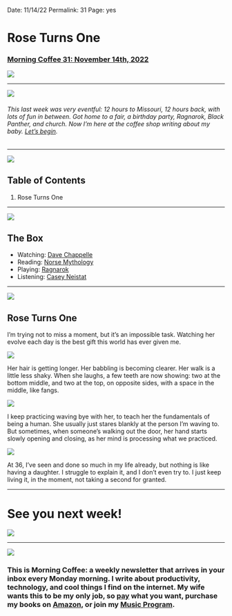 
Date: 11/14/22
Permalink: 31
Page: yes

# Rose Turns One

### [Morning Coffee 31: November 14th, 2022][1]

![][image-1]

---- 

![][image-2]

###### This last week was very eventful: 12 hours to Missouri, 12 hours back, with lots of fun in between. Got home to a fair, a birthday party, Ragnarok, Black Panther, and church. Now I’m here at the coffee shop writing about my baby. [Let’s begin][2].

---- 

![][image-3]

## Table of Contents

1. Rose Turns One

---- 

![][image-4]

## The Box

- Watching: [Dave Chappelle][3]
- Reading: [Norse Mythology][4]
- Playing: [Ragnarok][5]
- Listening: [Casey Neistat][6]

---- 

![][image-5]

## Rose Turns One

I’m trying not to miss a moment, but it’s an impossible task. Watching her evolve each day is the best gift this world has ever given me.

![][image-6]

Her hair is getting longer. Her babbling is becoming clearer. Her walk is a little less shaky. When she laughs, a few teeth are now showing: two at the bottom middle, and two at the top, on opposite sides, with a space in the middle, like fangs.

![][image-7]

I keep practicing waving bye with her, to teach her the fundamentals of being a human. She usually just stares blankly at the person I’m waving to. But sometimes, when someone’s walking out the door, her hand starts slowly opening and closing, as her mind is processing what we practiced.

![][image-8]

At 36, I’ve seen and done so much in my life already, but nothing is like having a daughter. I struggle to explain it, and I don’t even try to. I just keep living it, in the moment, not taking a second for granted.

---- 

# See you next week!

![][image-9]

---- 

![][image-10]

### This is Morning Coffee: a weekly newsletter that arrives in your inbox every Monday morning. I write about productivity, technology, and cool things I find on the internet. My wife wants this to be my only job, so [pay][7] what you want, purchase my books on [Amazon][8], or join my [Music Program][9].

[1]:	https://nashp.com/31
[2]:	mailto:nashp@me.com
[3]:	https://youtu.be/_m-gO0HSCYk
[4]:	https://www.amazon.com/Norse-Mythology-Neil-Gaiman/dp/039360909X/ref=nodl_?dplnkId=43b8197f-cac6-4393-a2a9-1a790c791a5c
[5]:	https://youtu.be/9mUSL0a1NMs
[6]:	https://youtu.be/PS9OUF_lhFc
[7]:	https://buy.stripe.com/fZe4jqd135LRc4U4gj
[8]:	https://www.amazon.com/dp/B0CQQG3JCF?binding=paperback&ref=dbs_dp_awt_sb_pc_tpbk
[9]:	https://patreon.com/nashp

[image-1]:	https://nashp.com/_media/mc.gif
[image-2]:	https://i.imgur.com/pkwyfsv.jpg
[image-3]:	https://i.imgur.com/eO2hcg2.jpg
[image-4]:	https://blotcdn.com/blog_7d9c6729f90a4fd68ca68a09e88009f0/_image_cache/7cf7610f-df38-435d-8654-200d185511c1.gif
[image-5]:	https://i.imgur.com/VOIoR4s.jpg
[image-6]:	https://i.imgur.com/PohVbjF.jpg
[image-7]:	https://i.imgur.com/ITy7a6C.jpg
[image-8]:	https://i.imgur.com/mGcYWhw.jpg
[image-9]:	https://i.imgur.com/sGAGoxp.jpg
[image-10]:	https://i.imgur.com/MwejBou.jpg